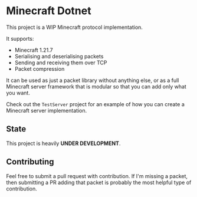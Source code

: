# Minecraft Dotnet
This project is a WIP Minecraft protocol implementation.

It supports:
- Minecraft 1.21.7
- Serialising and deserialising packets
- Sending and receiving them over TCP
- Packet compression

It can be used as just a packet library without anything else,
or as a full Minecraft server framework that is modular so that
you can add only what you want.

Check out the `TestServer` project for an example of how you can
create a Minecraft server implementation.

## State
This project is heavily **UNDER DEVELOPMENT**.  

## Contributing
Feel free to submit a pull request with contribution. If I'm missing
a packet, then submitting a PR adding that packet is probably the most
helpful type of contribution.
